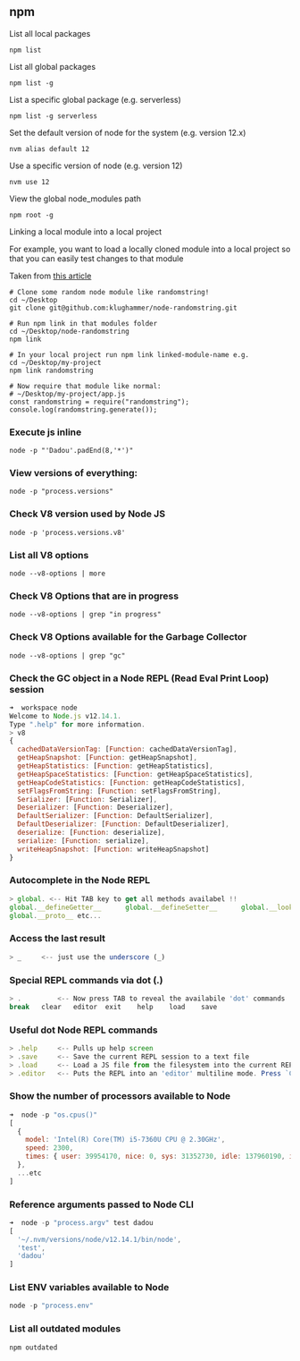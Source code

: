 ## npm

List all local packages

```
npm list
```

List all global packages

```
npm list -g
```

List a specific global package (e.g. serverless)

```
npm list -g serverless
```

Set the default version of node for the system (e.g. version 12.x)

```
nvm alias default 12
```

Use a specific version of node (e.g. version 12)

```
nvm use 12
```

View the global node_modules path

```
npm root -g
```

Linking a local module into a local project

For example, you want to load a locally cloned module into a local project so that you can easily test changes to that module

Taken from [this article](https://medium.com/@alexishevia/the-magic-behind-npm-link-d94dcb3a81af)

```
# Clone some random node module like randomstring!
cd ~/Desktop
git clone git@github.com:klughammer/node-randomstring.git

# Run npm link in that modules folder
cd ~/Desktop/node-randomstring
npm link

# In your local project run npm link linked-module-name e.g.
cd ~/Desktop/my-project
npm link randomstring

# Now require that module like normal:
# ~/Desktop/my-project/app.js
const randomstring = require("randomstring");
console.log(randomstring.generate());
```

### Execute js inline

`node -p "'Dadou'.padEnd(8,'*')"`

### View versions of everything:

`node -p "process.versions"`

### Check V8 version used by Node JS

`node -p 'process.versions.v8'`

### List all V8 options

`node --v8-options | more`

### Check V8 Options that are in progress

`node --v8-options | grep "in progress"`

### Check V8 Options available for the Garbage Collector

`node --v8-options | grep "gc"`

### Check the GC object in a Node REPL (Read Eval Print Loop) session

```js
➜  workspace node
Welcome to Node.js v12.14.1.
Type ".help" for more information.
> v8
{
  cachedDataVersionTag: [Function: cachedDataVersionTag],
  getHeapSnapshot: [Function: getHeapSnapshot],
  getHeapStatistics: [Function: getHeapStatistics],
  getHeapSpaceStatistics: [Function: getHeapSpaceStatistics],
  getHeapCodeStatistics: [Function: getHeapCodeStatistics],
  setFlagsFromString: [Function: setFlagsFromString],
  Serializer: [Function: Serializer],
  Deserializer: [Function: Deserializer],
  DefaultSerializer: [Function: DefaultSerializer],
  DefaultDeserializer: [Function: DefaultDeserializer],
  deserialize: [Function: deserialize],
  serialize: [Function: serialize],
  writeHeapSnapshot: [Function: writeHeapSnapshot]
}
```

### Autocomplete in the Node REPL

```js
> global. <-- Hit TAB key to get all methods availabel !!
global.__defineGetter__      global.__defineSetter__      global.__lookupGetter__      global.__lookupSetter__
global.__proto__ etc...
```

### Access the last result

```js
> _     <-- just use the underscore (_)
```

### Special REPL commands via dot (.)

```js
> . 		<-- Now press TAB to reveal the availabile 'dot' commands
break   clear   editor  exit    help    load    save
```

### Useful dot Node REPL commands

```js
> .help 	<-- Pulls up help screen
> .save 	<-- Save the current REPL session to a text file
> .load 	<-- Load a JS file from the filesystem into the current REPL session
> .editor 	<-- Puts the REPL into an 'editor' multiline mode. Press `CTL + D `when done.
```

### Show the number of processors available to Node

```js
➜  node -p "os.cpus()"
[
  {
    model: 'Intel(R) Core(TM) i5-7360U CPU @ 2.30GHz',
    speed: 2300,
    times: { user: 39954170, nice: 0, sys: 31352730, idle: 137960190, irq: 0 }
  },
  ...etc
]
```

### Reference arguments passed to Node CLI

```js
➜  node -p "process.argv" test dadou
[
  '~/.nvm/versions/node/v12.14.1/bin/node',
  'test',
  'dadou'
]
```

### List ENV variables available to Node

```js
node -p "process.env"
```

### List all outdated modules

```
npm outdated
```